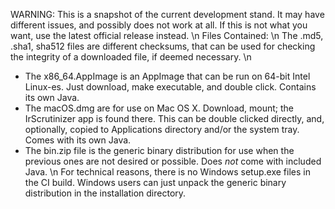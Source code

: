 WARNING: This is a snapshot of the current development stand.
It may have different issues, and possibly does not work at all.
If this is not what you want, use the latest official release instead.
\n
Files Contained:
\n
The .md5, .sha1, sha512 files are different checksums, that can be used for checking the integrity of a downloaded file, if deemed necessary. 
\n
* The x86_64.AppImage is an AppImage that can be run on 64-bit Intel Linux-es. Just download, make executable, and double click. Contains its own Java.
* The macOS.dmg are for use on Mac OS X. Download, mount; the IrScrutinizer app is found there. This can be double clicked directly, and, optionally, copied to Applications directory and/or the system tray. Comes with its own Java.
* The bin.zip file is the generic binary distribution for use when the previous ones are not desired or possible. Does _not_ come with included Java.
\n
For technical reasons, there is no Windows setup.exe files in the CI build. Windows users can just unpack the generic binary distribution in the installation directory.
